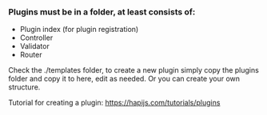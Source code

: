 ### Plugins must be in a folder, at least consists of:
- Plugin index (for plugin registration)
- Controller
- Validator
- Router

Check the ./templates folder, to create a new plugin simply copy the plugins folder and copy it to here, edit as needed.
Or you can create your own structure.

Tutorial for creating a plugin: https://hapijs.com/tutorials/plugins
